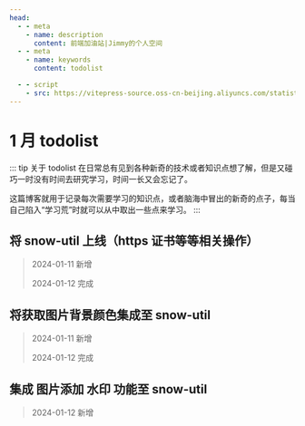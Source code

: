```yaml
---
head:
  - - meta
    - name: description
      content: 前端加油站|Jimmy的个人空间
  - - meta
    - name: keywords
      content: todolist

  - - script
    - src: https://vitepress-source.oss-cn-beijing.aliyuncs.com/statistics.js
---
```


# 1 月 todolist

::: tip 关于 todolist
在日常总有见到各种新奇的技术或者知识点想了解，但是又碰巧一时没有时间去研究学习，时间一长又会忘记了。

这篇博客就用于记录每次需要学习的知识点，或者脑海中冒出的新奇的点子，每当自己陷入“学习荒”时就可以从中取出一些点来学习。
:::

## 将 snow-util 上线（https 证书等等相关操作）

> 2024-01-11 新增
>
> 2024-01-12 完成

## 将获取图片背景颜色集成至 snow-util

> 2024-01-11 新增
>
> 2024-01-12 完成

## 集成 图片添加 水印 功能至 snow-util

> 2024-01-12 新增
